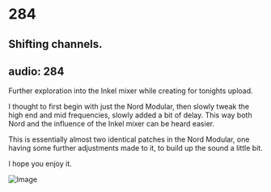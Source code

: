# 284
## Shifting channels.
audio: 284
---

Further exploration into the Inkel mixer while creating for tonights upload.

I thought to first begin with just the Nord Modular, then slowly tweak the high end and mid frequencies, slowly added a bit of delay. This way both Nord and the influence of the Inkel mixer can be heard easier.

This is essentially almost two identical patches in the Nord Modular, one having some further adjustments made to it, to build up the sound a little bit.

I hope you enjoy it.

![Image](/assets/img/Snd-284.png)